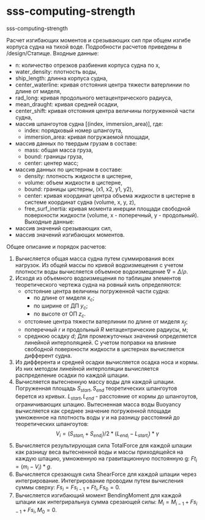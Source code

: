 # sss-computing-strength
sss-computing-strength

Расчет изгибающих моментов и срезывающих сил при общем изгибе корпуса судна на тихой воде.
Подробности расчетов приведены в /design/Статище. 
Входные данные: 
   - n: количество отрезков разбиения корпуса судна по х,
   - water_density: плотность воды,
   - ship_length: длинна корпуса судна,
   - center_waterline: кривая отстояния центра тяжести ватерлинии по длине от миделя,
   - rad_long: кривая продольного метацентрического радиуса,
   - mean_draught: кривая средней осадки,
   - center_shift: кривая отстояния центра величины погруженной части судна,
   - массив шпангоутов судна [(index, immersion_area)], где:
      - index: порядковый номер шпангоута,
      - immersion_area: кривая погружаемой площади,
   - массив данных по твердым грузам в составе:
      - mass: общая масса груза,
      - bound: границы груза,
      - center: центер масс;
   - массив данных по цистернам в составе: 
      - density: плотность жидкости в цистерне,
      - volume: объем жидкости в цистерне,
      - bound: границы цистерны, (x1, x2, y1, y2),
      - center: кривая координат центра объема жидкости в цистерне
         в системе координат судна (volume, x, y, z),   
      - free_surf_inertia: кривая момента инерции площади свободной  
         поверхности жидкости (volume, x - поперечный, y - продольный).
   Выходные данные:
   - массив значений срезывающих сил,
   - массив значений изгибающих моментов.

   Общее описание и порядок расчетов: 
   1. Вычисляется общая масса судна путем суммирования всех нагрузок. Из общей массы по кривой водоизмещения с учетом плотности воды вычисляется объемное водоизмещение $\nabla = \Delta/\rho$. 
   2. Исходя из объемного водоизмещения по таблицам элементов теоретического чертежа судна на ровный киль определяются:
      - отстояние центра величины погруженной части судна:
         - по длине от миделя $x_c$;
         - по ширине от ДП $y_c$;
         - по высоте от ОП $z_c$.
      - отстояние центра тяжести ватерлинии по длине от миделя $x_f$;
      - поперечный $r$ и продольный $R$ метацентрические радиусы, м;
      - среднюю осадку $d$;
   Для промежуточных значений определяется линейной интерполяцией. С учетом поправки на влияние свободной поверхности жидкости в цистернах вычисляется дифферент судна.
   3. Из дифферента и средней осадки вычисляется осадка носа и кормы. Из них методом линейной интерполяции вычисляется распределение осадки по каждой шпации.
   4. Вычисляется вытесненную массу воды для каждой шпации. Погруженная площадь $S_{start}, S_{end}$ теоретических шпангоутов берется из кривых. $L_{start}, L_{end}$ - расстояние от кормы до шпангоутов, ограничивающих шпацию. Вытесненная масса воды Buoyancy вычисляется как среднее значение погруженной площади умноженное на плотность воды $\gamma$ и на разницу расстояний до теоретических шпангоутов: $$V_i = (S_{start_i} + S_{end_i})/2*(L_{end_i}-L_{start_i})*\gamma$$
   5. Вычисляется результирующая сила TotalForce для каждой шпации как разницу веса вытесненной воды и массы приходящейся на каждую шпацию, умноженную на гравитационную постоянную g: $Ft_i = (m_i - V_i)*g$.
   6. Вычисляется срезающуя сила ShearForce для каждой шпации через интегрирование. Интегрирование проводим путем вычисления суммы сверху: $Fs_i = Fs_{i-1} + Ft_i, Fs_0 = 0$.
   7. Вычисляется изгибающий момент BendingMoment для каждой шпации как интегриральнуа сумма срезающей силы:
      $M_i = M_{i-1} + Fs_{i-1} + Fs_i, M_0 = 0$.

